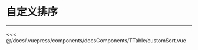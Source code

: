 # 自定义排序

---

<common-code-format>
  <docsComponents-TTable-customSort slot="source"></docsComponents-TTable-customSort>

<<< @/docs/.vuepress/components/docsComponents/TTable/customSort.vue
</common-code-format>
